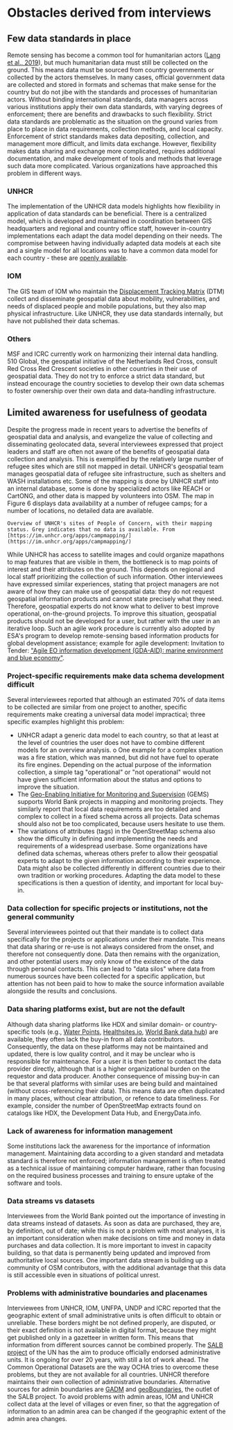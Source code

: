 # Obstacles derived from interviews
## Few data standards in place
Remote sensing has become a common tool for humanitarian actors ([Lang et al., 2019](https://doi.org/10.5055/jem.2014.0203)), but much humanitarian data must still be collected on the ground. This means data must be sourced from country governments or collected by the actors themselves. In many cases, official government data are collected and stored in formats and schemas that make sense for the country but do not jibe with the standards and processes of humanitarian actors. 
Without binding international standards, data managers across various institutions apply their own data standards, with varying degrees of enforcement; there are benefits and drawbacks to such flexibility. Strict data standards are problematic as the situation on the ground varies from place to place in data requirements, collection methods, and local capacity. Enforcement of strict standards makes data depositing, collection, and management more difficult, and limits data exchange. However, flexibility makes data sharing and exchange more complicated, requires additional documentation, and make development of tools and methods that leverage such data more complicated. Various organizations have approached this problem in different ways.
### UNHCR
The implementation of the UNHCR data models highlights how flexibility in application of data standards can be beneficial. There is a centralized model, which is developed and maintained in coordination between GIS headquarters and regional and country office staff, however in-country implementations each adapt the data model depending on their needs. The compromise between having individually adapted data models at each site and a single model for all locations was to have a common data model for each country - these are [openly available](https://gis.unhcr.org/arcgis/rest/services/site_mapping/). 
### IOM
The GIS team of IOM who maintain the [Displacement Tracking Matrix](https://dtm.iom.int/) (DTM) collect and disseminate geospatial data about mobility, vulnerabilities, and needs of displaced people and mobile populations, but they also map physical infrastructure. Like UNHCR, they use data standards internally, but have not published their data schemas. 
### Others
MSF and ICRC currently work on harmonizing their internal data handling. 510 Global, the geospatial initiative of the Netherlands Red Cross, consult Red Cross Red Crescent societies in other countries in their use of geospatial data. They do not try to enforce a strict data standard, but instead encourage the country societies to develop their own data schemas to foster ownership over their own data and data-handling infrastructure.
## Limited awareness for usefulness of geodata
Despite the progress made in recent years to advertise the benefits of geospatial data and analysis, and evangelize the value of collecting and disseminating geolocated data, several interviewees expressed that project leaders and staff are often not aware of the benefits of geospatial data collection and analysis. 
This is exemplified by the relatively large number of refugee sites which are still not mapped in detail. UNHCR's geospatial team manages geospatial data of refugee site infrastructure, such as shelters and WASH installations etc. Some of the mapping is done by UNHCR staff into an internal database, some is done by specialized actors like REACH or CartONG, and other data is mapped by volunteers into OSM. The map in Figure 6 displays data availability at a number of refugee camps; for a number of locations, no detailed data are available. 

```{figure} docs/images/D_1a_Fig6.png
Overview of UNHCR's sites of People of Concern, with their mapping status. Grey indicates that no data is available. From [https://im.unhcr.org/apps/campmapping/](https://im.unhcr.org/apps/campmapping/)
```

While UNHCR has access to satellite images and could organize mapathons to map features that are visible in them, the bottleneck is to map points of interest and their attributes on the ground. This depends on regional and local staff prioritizing the collection of such information. 
Other interviewees have expressed similar experiences, stating that project managers are not aware of how they can make use of geospatial data: they do not request geospatial information products and cannot state precisely what they need. Therefore, geospatial experts do not know what to deliver to best improve operational, on-the-ground projects. To improve this situation, geospatial products should not be developed for a user, but rather with the user in an iterative loop. Such an agile work procedure is currently also adopted by ESA's program to develop remote-sensing based information products for global development assistance; example for agile development: Invitation to Tender: ["Agile EO information development (GDA-AID): marine environment and blue economy"](https://eo4society.esa.int/2021/11/03/invitation-to-tender-agile-eo-information-development-gda-aid-marine-environment-and-blue-economy/).
### Project-specific requirements make data schema development difficult
Several interviewees reported that although an estimated 70% of data items to be collected are similar from one project to another, specific requirements make creating a universal data model impractical; three specific examples highlight this problem:
-	UNHCR adapt a generic data model to each country, so that at least at the level of countries the user does not have to combine different models for an overview analysis. 
o	One example for a complex situation was a fire station, which was manned, but did not have fuel to operate its fire engines. Depending on the actual purpose of the information collection, a simple tag "operational" or "not operational" would not have given sufficient information about the status and options to improve the situation. 
-	The [Geo-Enabling Initiative for Monitoring and Supervision](https://www.worldbank.org/en/topic/fragilityconflictviolence/brief/geo-enabling-initiative-for-monitoring-and-supervision-gems) (GEMS) supports World Bank projects in mapping and monitoring projects. They similarly report that local data requirements are too detailed and complex to collect in a fixed schema across all projects. Data schemas should also not be too complicated, because users hesitate to use them. 
-	The variations of attributes (tags) in the OpenStreetMap schema also show the difficulty in defining and implementing the needs and requirements of a widespread userbase.
Some organizations have defined data schemas, whereas others prefer to allow their geospatial experts to adapt to the given information according to their experience. Data might also be collected differently in different countries due to their own tradition or working procedures. Adapting the data model to these specifications is then a question of identity, and important for local buy-in.
### Data collection for specific projects or institutions, not the general community
Several interviewees pointed out that their mandate is to collect data specifically for the projects or applications under their mandate. This means that data sharing or re-use is not always considered from the onset, and therefore not consequently done. Data then remains with the organization, and other potential users may only know of the existence of the data through personal contacts. This can lead to "data silos" where data from numerous sources have been collected for a specific application, but attention has not been paid to how to make the source information available alongside the results and conclusions.
### Data sharing platforms exist, but are not the default 
Although data sharing platforms like HDX and similar domain- or country-specific tools (e.g., [Water Points](https://www.waterpointdata.org/), [Healthsites.io](https://healthsites.io/), [World Bank data hub](https://datacatalog.worldbank.org/int/home)) are available, they often lack the buy-in from all data contributors. Consequently, the data on these platforms may not be maintained and updated, there is low quality control, and it may be unclear who is responsible for maintenance. For a user it is then better to contact the data provider directly, although that is a higher organizational burden on the requestor and data producer. 
Another consequence of missing buy-in can be that several platforms with similar uses are being build and maintained (without cross-referencing their data). This means data are often duplicated in many places, without clear attribution, or refence to data timeliness. For example, consider the number of OpenStreetMap extracts found on catalogs like HDX, the Development Data Hub, and EnergyData.info.
### Lack of awareness for information management
Some institutions lack the awareness for the importance of information management. Maintaining data according to a given standard and metadata standard is therefore not enforced; information management is often treated as a technical issue of maintaining computer hardware, rather than focusing on the required business processes and training to ensure uptake of the software and tools. 
### Data streams vs datasets
Interviewees from the World Bank pointed out the importance of investing in data streams instead of datasets. As soon as data are purchased, they are, by definition, out of date; while this is not a problem with most analyses, it is an important consideration when make decisions on time and money in data purchases and data collection. It is more important to invest in capacity building, so that data is permanently being updated and improved from authoritative local sources. One important data stream is building up a community of OSM contributors, with the additional advantage that this data is still accessible even in situations of political unrest.
### Problems with administrative boundaries and placenames
Interviewees from UNHCR, IOM, UNFPA, UNDP and ICRC reported that the geographic extent of small administrative units is often difficult to obtain or unreliable. These borders might be not defined properly, are disputed, or their exact definition is not available in digital format, because they might get published only in a gazetteer in written form. This means that information from different sources cannot be combined properly. The [SALB project](https://www.unsalb.org/) of the UN has the aim to produce officially endorsed administrative units. It is ongoing for over 20 years, with still a lot of work ahead. The Common Operational Datasets are the way OCHA tries to overcome these problems, but they are not available for all countries. UNHCR therefore maintains their own collection of administrative boundaries. Alternative sources for admin boundaries are [GADM](https://gadm.org/) and [geoBoundaries](https://www.geoboundaries.org/), the outlet of the SALB project. 
To avoid problems with admin areas, IOM and UNHCR collect data at the level of villages or even finer, so that the aggregation of information to an admin area can be changed if the geographic extent of the admin area changes. 
